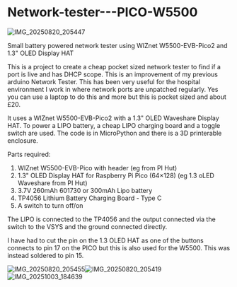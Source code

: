 # Network-tester---PICO-W5500

![IMG_20250820_205447](https://github.com/user-attachments/assets/1194126f-6e9e-4c92-bfbc-a89046003d3c)

Small battery powered network tester using WIZnet W5500-EVB-Pico2 and 1.3" OLED Display HAT

This is a project to create a cheap pocket sized network tester to find if a port is live and has DHCP scope. This is an improvement of my previous arduino Network Tester. This has been very useful for the hospital environment I work in where network ports are unpatched regularly. Yes you can use a laptop to do this and more but this is pocket sized and about £20.

It uses a WIZnet W5500-EVB-Pico2 with a 1.3" OLED Waveshare Display HAT. To power a LIPO battery, a cheap LIPO charging board and a toggle switch are used. The code is in MicroPython and there is a 3D printerable enclosure.

Parts required:
1) WIZnet W5500-EVB-Pico with header (eg from PI Hut)
2) 1.3" OLED Display HAT for Raspberry Pi Pico (64×128) (eg 1.3 oLED Waveshare from PI Hut)
3) 3.7V 260mAh 601730 or 300mAh Lipo battery
4) TP4056 Lithium Battery Charging Board - Type C
5) A switch to turn off/on

The LIPO is connected to the TP4056 and the output connected via the switch to the VSYS and the ground connected directly.

I have had to cut the pin on the 1.3 OLED HAT as one of the buttons connects to pin 17 on the PICO but this is also used for the W5500. This was instead soldered to pin 15.

![IMG_20250820_205455](https://github.com/user-attachments/assets/23f2a5e2-0bf1-45fb-a832-12b36cd81b06)![IMG_20250820_205419](https://github.com/user-attachments/assets/6fd15c67-4166-4950-b9cc-fa57a211fece)
![IMG_20251003_184639](https://github.com/user-attachments/assets/e12dd2ba-9773-4276-81cf-56d2358fc9fe)

